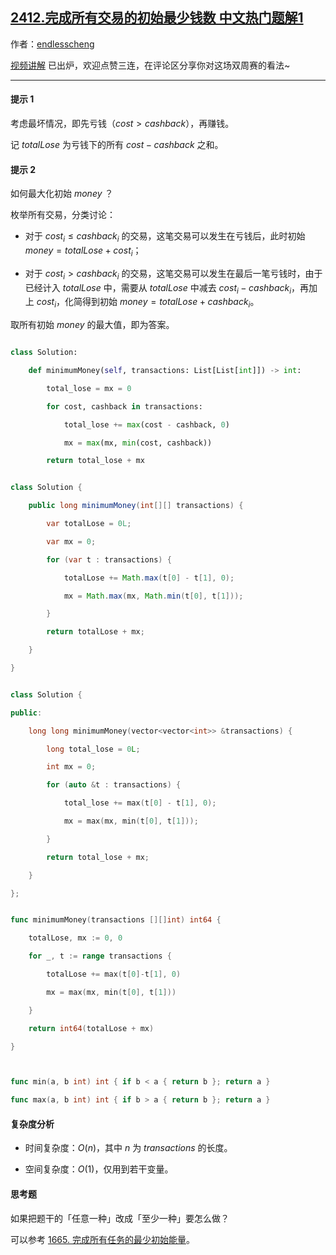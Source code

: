 ## [2412.完成所有交易的初始最少钱数 中文热门题解1](https://leetcode.cn/problems/minimum-money-required-before-transactions/solutions/100000/by-endlesscheng-lvym)

作者：[endlesscheng](https://leetcode.cn/u/endlesscheng)

[视频讲解](https://www.bilibili.com/video/BV1MT411u7fW) 已出炉，欢迎点赞三连，在评论区分享你对这场双周赛的看法~

---

#### 提示 1

考虑最坏情况，即先亏钱（$\textit{cost}>\textit{cashback}$），再赚钱。

记 $\textit{totalLose}$ 为亏钱下的所有 $\textit{cost}-\textit{cashback}$ 之和。

#### 提示 2

如何最大化初始 $\textit{money}$ ？

枚举所有交易，分类讨论：

- 对于 $\textit{cost}_i\le\textit{cashback}_i$ 的交易，这笔交易可以发生在亏钱后，此时初始 $\textit{money}=\textit{totalLose}+\textit{cost}_i$；
- 对于 $\textit{cost}_i>\textit{cashback}_i$ 的交易，这笔交易可以发生在最后一笔亏钱时，由于已经计入 $\textit{totalLose}$ 中，需要从 $\textit{totalLose}$ 中减去 $\textit{cost}_i-\textit{cashback}_i$，再加上 $\textit{cost}_i$，化简得到初始 $\textit{money}=\textit{totalLose}+\textit{cashback}_i$。

取所有初始 $\textit{money}$ 的最大值，即为答案。

```py [sol1-Python3]
class Solution:
    def minimumMoney(self, transactions: List[List[int]]) -> int:
        total_lose = mx = 0
        for cost, cashback in transactions:
            total_lose += max(cost - cashback, 0)
            mx = max(mx, min(cost, cashback))
        return total_lose + mx
```

```java [sol1-Java]
class Solution {
    public long minimumMoney(int[][] transactions) {
        var totalLose = 0L;
        var mx = 0;
        for (var t : transactions) {
            totalLose += Math.max(t[0] - t[1], 0);
            mx = Math.max(mx, Math.min(t[0], t[1]));
        }
        return totalLose + mx;
    }
}
```

```cpp [sol1-C++]
class Solution {
public:
    long long minimumMoney(vector<vector<int>> &transactions) {
        long total_lose = 0L;
        int mx = 0;
        for (auto &t : transactions) {
            total_lose += max(t[0] - t[1], 0);
            mx = max(mx, min(t[0], t[1]));
        }
        return total_lose + mx;
    }
};
```

```go [sol1-Go]
func minimumMoney(transactions [][]int) int64 {
	totalLose, mx := 0, 0
	for _, t := range transactions {
		totalLose += max(t[0]-t[1], 0)
		mx = max(mx, min(t[0], t[1]))
	}
	return int64(totalLose + mx)
}

func min(a, b int) int { if b < a { return b }; return a }
func max(a, b int) int { if b > a { return b }; return a }
```

#### 复杂度分析

- 时间复杂度：$O(n)$，其中 $n$ 为 $\textit{transactions}$ 的长度。
- 空间复杂度：$O(1)$，仅用到若干变量。

#### 思考题

如果把题干的「任意一种」改成「至少一种」要怎么做？

可以参考 [1665. 完成所有任务的最少初始能量](https://leetcode.cn/problems/minimum-initial-energy-to-finish-tasks/)。